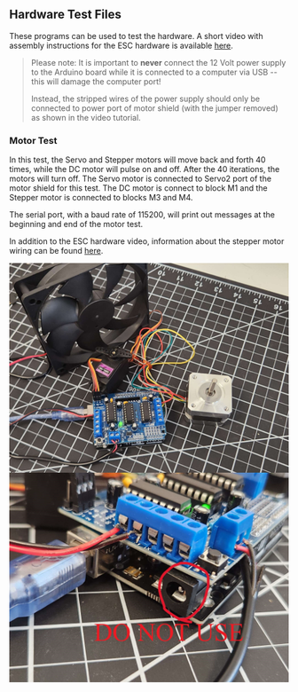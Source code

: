 ## Hardware Test Files

These programs can be used to test the hardware. 
A short video with assembly instructions for the ESC hardware is available [here](https://drive.google.com/file/d/1DRpB7Qy6YpE_sjXaRERW-EI_ULjzWqRX/view?usp=drive_link).

> Please note: It is important to **never** connect the 12 Volt power supply to the Arduino board while it is connected to a computer via USB -- this will damage the computer port!
> 
> Instead, the stripped wires of the power supply should only be connected to power port of motor shield (with the jumper removed) as shown in the video tutorial.

### Motor Test

In this test, the Servo and Stepper motors will move back and forth 40 times, while the DC motor will pulse on and off. After the 40 iterations, the motors will turn off. 
The Servo motor is connected to Servo2 port of the motor shield for this test. The DC motor is connect to block M1 and the Stepper motor is connected to blocks M3 and M4. 

The serial port, with a baud rate of 115200, will print out messages at the beginning and end of the motor test.

In addition to the ESC hardware video, information about the stepper motor wiring can be found [here](https://drive.google.com/file/d/1DRpB7Qy6YpE_sjXaRERW-EI_ULjzWqRX/view?usp=drive_link).

<img src="https://github.com/TrustworthyComputing/csaw_esc_2024/blob/main/challenges/hardware_test/BoardSetup.jpg" alt="CsawESC2024Board" align="center"  title="Csaw ESC 2024 Board Setup">
<img src="https://github.com/TrustworthyComputing/csaw_esc_2024/blob/main/challenges/hardware_test/barreljack_doNOTuse.jpg" alt="DoNotUseBarrelJack" align="center"  title="Do Not Use the Barrel Jack Connector">
